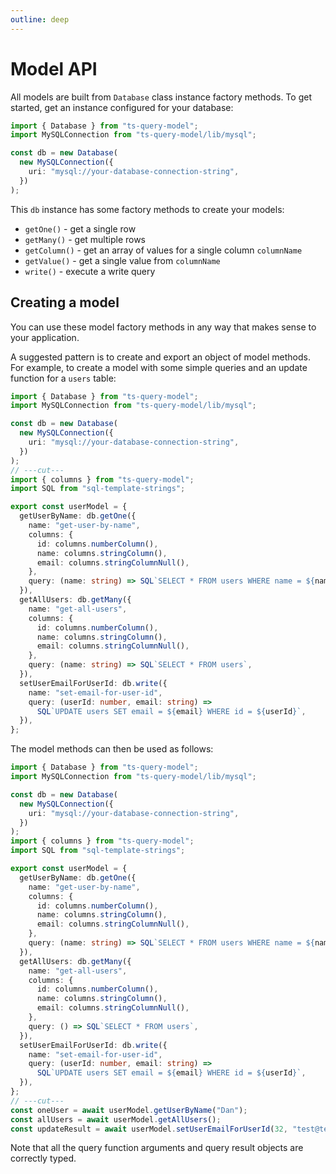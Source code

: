 ```yaml
---
outline: deep
---
```


# Model API

All models are built from `Database` class instance factory methods. To get started,
get an instance configured for your database:

```ts twoslash
import { Database } from "ts-query-model";
import MySQLConnection from "ts-query-model/lib/mysql";

const db = new Database(
  new MySQLConnection({
    uri: "mysql://your-database-connection-string",
  })
);
```

This `db` instance has some factory methods to create your models:

- `getOne()` - get a single row
- `getMany()` - get multiple rows
- `getColumn()` - get an array of values for a single column `columnName`
- `getValue()` - get a single value from `columnName`
- `write()` - execute a write query

## Creating a model

You can use these model factory methods in any way that makes sense to
your application.

A suggested pattern is to create and export an object of model methods.
For example, to create a model with some simple queries and an update
function for a `users` table:

```ts twoslash
import { Database } from "ts-query-model";
import MySQLConnection from "ts-query-model/lib/mysql";

const db = new Database(
  new MySQLConnection({
    uri: "mysql://your-database-connection-string",
  })
);
// ---cut---
import { columns } from "ts-query-model";
import SQL from "sql-template-strings";

export const userModel = {
  getUserByName: db.getOne({
    name: "get-user-by-name",
    columns: {
      id: columns.numberColumn(),
      name: columns.stringColumn(),
      email: columns.stringColumnNull(),
    },
    query: (name: string) => SQL`SELECT * FROM users WHERE name = ${name}`,
  }),
  getAllUsers: db.getMany({
    name: "get-all-users",
    columns: {
      id: columns.numberColumn(),
      name: columns.stringColumn(),
      email: columns.stringColumnNull(),
    },
    query: (name: string) => SQL`SELECT * FROM users`,
  }),
  setUserEmailForUserId: db.write({
    name: "set-email-for-user-id",
    query: (userId: number, email: string) =>
      SQL`UPDATE users SET email = ${email} WHERE id = ${userId}`,
  }),
};
```

The model methods can then be used as follows:

```ts twoslash
import { Database } from "ts-query-model";
import MySQLConnection from "ts-query-model/lib/mysql";

const db = new Database(
  new MySQLConnection({
    uri: "mysql://your-database-connection-string",
  })
);
import { columns } from "ts-query-model";
import SQL from "sql-template-strings";

export const userModel = {
  getUserByName: db.getOne({
    name: "get-user-by-name",
    columns: {
      id: columns.numberColumn(),
      name: columns.stringColumn(),
      email: columns.stringColumnNull(),
    },
    query: (name: string) => SQL`SELECT * FROM users WHERE name = ${name}`,
  }),
  getAllUsers: db.getMany({
    name: "get-all-users",
    columns: {
      id: columns.numberColumn(),
      name: columns.stringColumn(),
      email: columns.stringColumnNull(),
    },
    query: () => SQL`SELECT * FROM users`,
  }),
  setUserEmailForUserId: db.write({
    name: "set-email-for-user-id",
    query: (userId: number, email: string) =>
      SQL`UPDATE users SET email = ${email} WHERE id = ${userId}`,
  }),
};
// ---cut---
const oneUser = await userModel.getUserByName("Dan");
const allUsers = await userModel.getAllUsers();
const updateResult = await userModel.setUserEmailForUserId(32, "test@test.com");
```

Note that all the query function arguments and query result objects are
correctly typed.
